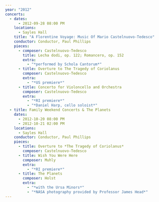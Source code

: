 ```yaml
---
year: "2012"
concerts:
  - dates:
      - 2012-09-28 08:00 PM
    locations:
      - Sayles Hall
    title: "A Florentine Voyage: Music Of Mario Castelnuovo-Tedesco"
    conductor: Conductor, Paul Phillips
    pieces:
      - composer: Castelnuovo-Tedesco
        title: Lecha dodi, op. 122; Romancero, op. 152
        extra:
          - "*performed by Schola Cantorum*"
      - title: Overture to The Tragedy of Coriolanus
        composer: Castelnuovo-Tedesco
        extra:
          - "*US premiere*"
      - title: Concerto for Violoncello and Orchestra
        composer: Castelnuovo-Tedesco
        extra:
          - "*RI premiere*"
          - "*Daniel Harp, cello soloist*"
  - title: Family Weekend Concerts & The Planets
    dates:
      - 2012-10-20 08:00 PM
      - 2012-10-21 02:00 PM
    locations:
      - Sayles Hall
    conductor: Conductor, Paul Phillips
    pieces:
      - title: Overture to *The Tragedy of Coriolanus*
        composer: Castelnuovo-Tedesco
      - title: Wish You Were Here
        composer: Muhly
        extra:
          - "*RI premiere*"
      - title: The Planets
        composer: Holst
        extra:
          - "*with the Ursa Minors*"
          - "*NASA photography provided by Professor James Head*"
---
```

